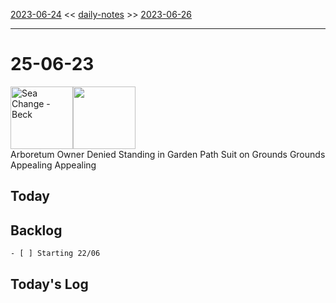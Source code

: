 [2023-06-24](daily_notes/2023-06-24) << [daily-notes](notes/daily-notes.md) >> [2023-06-26](daily_notes/2023-06-26)

---
# 25-06-23
<a href='spotify:album:69Wr9DvWfIJRTi5NUGeVTn'><img src='https://i.scdn.co/image/77e6af2be61404e22e375e9ce0d8f1ff20280eeb' alt='Sea Change - Beck' height=100></a><img src='https://imgs.xkcd.com/comics/garden_path_sentence.png' height=100>
<br>Arboretum Owner Denied Standing in Garden Path Suit on Grounds Grounds Appealing Appealing

## Today



## Backlog
	- [ ] Starting 22/06

## Today's Log

